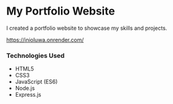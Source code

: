 # My Portfolio Website
I created a portfolio website to showcase my skills and projects.

https://inioluwa.onrender.com/

### Technologies Used
* HTML5
* CSS3
* JavaScript (ES6)
* Node.js
* Express.js
